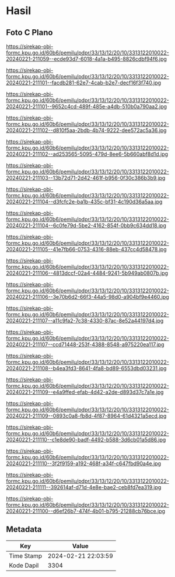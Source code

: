 # Hasil

## Foto C Plano

https://sirekap-obj-formc.kpu.go.id/60b6/pemilu/pdpr/33/13/12/20/10/3313122010022-20240221-211059--ecde93d7-6018-4a1a-b495-8826cdbf94f6.jpg

https://sirekap-obj-formc.kpu.go.id/60b6/pemilu/pdpr/33/13/12/20/10/3313122010022-20240221-211101--facdb281-62e7-4cab-b2e7-decf16f3f740.jpg

https://sirekap-obj-formc.kpu.go.id/60b6/pemilu/pdpr/33/13/12/20/10/3313122010022-20240221-211101--9652c4cd-489f-485e-a4db-510b0a790aa2.jpg

https://sirekap-obj-formc.kpu.go.id/60b6/pemilu/pdpr/33/13/12/20/10/3313122010022-20240221-211102--d810f5aa-2bdb-4b74-9222-dee572ac5a36.jpg

https://sirekap-obj-formc.kpu.go.id/60b6/pemilu/pdpr/33/13/12/20/10/3313122010022-20240221-211102--ad253565-5095-479d-8ee6-5b660abf8d1d.jpg

https://sirekap-obj-formc.kpu.go.id/60b6/pemilu/pdpr/33/13/12/20/10/3313122010022-20240221-211103--13b72d71-2d42-461f-b956-0f30c386b3b9.jpg

https://sirekap-obj-formc.kpu.go.id/60b6/pemilu/pdpr/33/13/12/20/10/3313122010022-20240221-211104--d3fcfc2e-ba1b-435c-bf31-4c190d36a5aa.jpg

https://sirekap-obj-formc.kpu.go.id/60b6/pemilu/pdpr/33/13/12/20/10/3313122010022-20240221-211104--6c0fe79d-5be2-4162-854f-0bb9c634dd18.jpg

https://sirekap-obj-formc.kpu.go.id/60b6/pemilu/pdpr/33/13/12/20/10/3313122010022-20240221-211105--41e7fb66-0753-4316-88eb-437cc4d58478.jpg

https://sirekap-obj-formc.kpu.go.id/60b6/pemilu/pdpr/33/13/12/20/10/3313122010022-20240221-211106--4813dccf-02a4-4484-9241-5b949ab0807b.jpg

https://sirekap-obj-formc.kpu.go.id/60b6/pemilu/pdpr/33/13/12/20/10/3313122010022-20240221-211106--3e70b6d2-66f3-44a5-98d0-a904bf9e4460.jpg

https://sirekap-obj-formc.kpu.go.id/60b6/pemilu/pdpr/33/13/12/20/10/3313122010022-20240221-211107--a11c9fa2-7c38-4330-87ac-8e52a44197d4.jpg

https://sirekap-obj-formc.kpu.go.id/60b6/pemilu/pdpr/33/13/12/20/10/3313122010022-20240221-211107--ccd71448-253f-4388-8548-a975220ea117.jpg

https://sirekap-obj-formc.kpu.go.id/60b6/pemilu/pdpr/33/13/12/20/10/3313122010022-20240221-211108--b4ea3fd3-8641-4fa8-bd89-6553dbd03231.jpg

https://sirekap-obj-formc.kpu.go.id/60b6/pemilu/pdpr/33/13/12/20/10/3313122010022-20240221-211109--e4a9ffed-efab-4d42-a2de-d893d37c7a1e.jpg

https://sirekap-obj-formc.kpu.go.id/60b6/pemilu/pdpr/33/13/12/20/10/3313122010022-20240221-211109--0893c0a8-fb8d-4f87-8964-61d4321a5ecd.jpg

https://sirekap-obj-formc.kpu.go.id/60b6/pemilu/pdpr/33/13/12/20/10/3313122010022-20240221-211110--c1e8de90-badf-4492-b588-3d6cb01a5d86.jpg

https://sirekap-obj-formc.kpu.go.id/60b6/pemilu/pdpr/33/13/12/20/10/3313122010022-20240221-211110--3f2f9159-a192-468f-a34f-c647fbd90a4e.jpg

https://sirekap-obj-formc.kpu.go.id/60b6/pemilu/pdpr/33/13/12/20/10/3313122010022-20240221-211111--392614af-d71d-4e8e-bae2-ceb8fd7ea319.jpg

https://sirekap-obj-formc.kpu.go.id/60b6/pemilu/pdpr/33/13/12/20/10/3313122010022-20240221-211100--d6ef26b7-474f-4b01-b795-21288cb76bce.jpg


## Metadata

| Key        | Value               |
| ---------- | ------------------- |
| Time Stamp | 2024-02-21 22:03:59 |
| Kode Dapil | 3304                |



